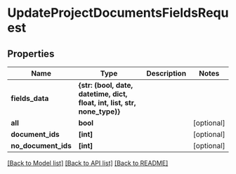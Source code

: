 # UpdateProjectDocumentsFieldsRequest


## Properties
Name | Type | Description | Notes
------------ | ------------- | ------------- | -------------
**fields_data** | **{str: (bool, date, datetime, dict, float, int, list, str, none_type)}** |  | 
**all** | **bool** |  | [optional] 
**document_ids** | **[int]** |  | [optional] 
**no_document_ids** | **[int]** |  | [optional] 

[[Back to Model list]](../README.md#documentation-for-models) [[Back to API list]](../README.md#documentation-for-api-endpoints) [[Back to README]](../README.md)


